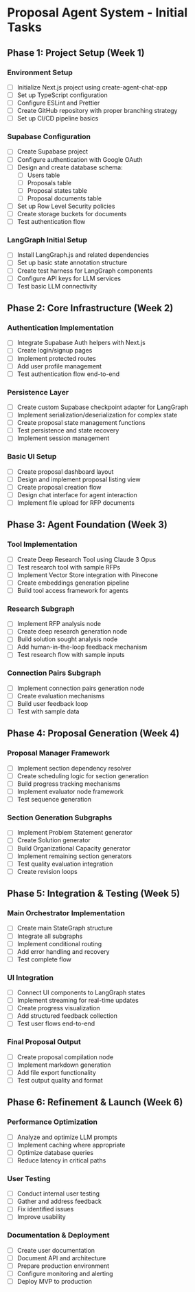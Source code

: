 # Proposal Agent System - Initial Tasks

## Phase 1: Project Setup (Week 1)

### Environment Setup
- [ ] Initialize Next.js project using create-agent-chat-app
- [ ] Set up TypeScript configuration
- [ ] Configure ESLint and Prettier
- [ ] Create GitHub repository with proper branching strategy
- [ ] Set up CI/CD pipeline basics

### Supabase Configuration
- [ ] Create Supabase project
- [ ] Configure authentication with Google OAuth
- [ ] Design and create database schema:
  - [ ] Users table
  - [ ] Proposals table
  - [ ] Proposal states table
  - [ ] Proposal documents table
- [ ] Set up Row Level Security policies
- [ ] Create storage buckets for documents
- [ ] Test authentication flow

### LangGraph Initial Setup
- [ ] Install LangGraph.js and related dependencies
- [ ] Set up basic state annotation structure
- [ ] Create test harness for LangGraph components
- [ ] Configure API keys for LLM services
- [ ] Test basic LLM connectivity

## Phase 2: Core Infrastructure (Week 2)

### Authentication Implementation
- [ ] Integrate Supabase Auth helpers with Next.js
- [ ] Create login/signup pages
- [ ] Implement protected routes
- [ ] Add user profile management
- [ ] Test authentication flow end-to-end

### Persistence Layer
- [ ] Create custom Supabase checkpoint adapter for LangGraph
- [ ] Implement serialization/deserialization for complex state
- [ ] Create proposal state management functions
- [ ] Test persistence and state recovery
- [ ] Implement session management

### Basic UI Setup
- [ ] Create proposal dashboard layout
- [ ] Design and implement proposal listing view
- [ ] Create proposal creation flow
- [ ] Design chat interface for agent interaction
- [ ] Implement file upload for RFP documents

## Phase 3: Agent Foundation (Week 3)

### Tool Implementation
- [ ] Create Deep Research Tool using Claude 3 Opus
- [ ] Test research tool with sample RFPs
- [ ] Implement Vector Store integration with Pinecone
- [ ] Create embeddings generation pipeline
- [ ] Build tool access framework for agents

### Research Subgraph
- [ ] Implement RFP analysis node
- [ ] Create deep research generation node
- [ ] Build solution sought analysis node
- [ ] Add human-in-the-loop feedback mechanism
- [ ] Test research flow with sample inputs

### Connection Pairs Subgraph
- [ ] Implement connection pairs generation node
- [ ] Create evaluation mechanisms
- [ ] Build user feedback loop
- [ ] Test with sample data

## Phase 4: Proposal Generation (Week 4)

### Proposal Manager Framework
- [ ] Implement section dependency resolver
- [ ] Create scheduling logic for section generation
- [ ] Build progress tracking mechanisms
- [ ] Implement evaluator node framework
- [ ] Test sequence generation

### Section Generation Subgraphs
- [ ] Implement Problem Statement generator
- [ ] Create Solution generator
- [ ] Build Organizational Capacity generator
- [ ] Implement remaining section generators
- [ ] Test quality evaluation integration
- [ ] Create revision loops

## Phase 5: Integration & Testing (Week 5)

### Main Orchestrator Implementation
- [ ] Create main StateGraph structure
- [ ] Integrate all subgraphs
- [ ] Implement conditional routing
- [ ] Add error handling and recovery
- [ ] Test complete flow

### UI Integration
- [ ] Connect UI components to LangGraph states
- [ ] Implement streaming for real-time updates
- [ ] Create progress visualization
- [ ] Add structured feedback collection
- [ ] Test user flows end-to-end

### Final Proposal Output
- [ ] Create proposal compilation node
- [ ] Implement markdown generation
- [ ] Add file export functionality
- [ ] Test output quality and format

## Phase 6: Refinement & Launch (Week 6)

### Performance Optimization
- [ ] Analyze and optimize LLM prompts
- [ ] Implement caching where appropriate
- [ ] Optimize database queries
- [ ] Reduce latency in critical paths

### User Testing
- [ ] Conduct internal user testing
- [ ] Gather and address feedback
- [ ] Fix identified issues
- [ ] Improve usability

### Documentation & Deployment
- [ ] Create user documentation
- [ ] Document API and architecture
- [ ] Prepare production environment
- [ ] Configure monitoring and alerting
- [ ] Deploy MVP to production